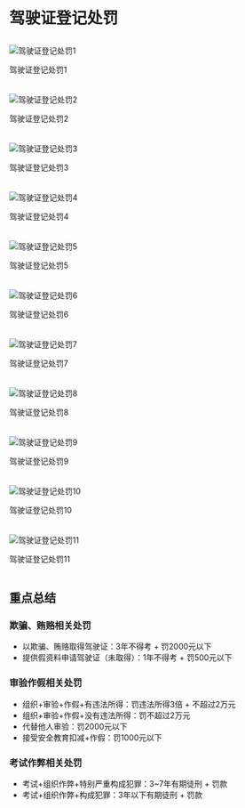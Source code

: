 # 驾驶证登记处罚

<div class="image-grid">
  <div class="image-item">
    <img src="./images/微信图片_20250506125043.jpg" alt="驾驶证登记处罚1">
    <p>驾驶证登记处罚1</p>
  </div>
  <div class="image-item">
    <img src="./images/微信图片_20250506125235.jpg" alt="驾驶证登记处罚2">
    <p>驾驶证登记处罚2</p>
  </div>
   <div class="image-item">
    <img src="./images/微信图片_20250506152536.jpg" alt="驾驶证登记处罚3">
    <p>驾驶证登记处罚3</p>
  </div>
  <div class="image-item">
    <img src="./images/微信图片_20250506125558.jpg" alt="驾驶证登记处罚4">
    <p>驾驶证登记处罚4</p>
  </div>
  <div class="image-item">
    <img src="./images/微信图片_20250506125748.jpg" alt="驾驶证登记处罚5">
    <p>驾驶证登记处罚5</p>
  </div>
  <div class="image-item">
    <img src="./images/微信图片_20250506125858.jpg" alt="驾驶证登记处罚6">
    <p>驾驶证登记处罚6</p>
  </div>
   <div class="image-item">
    <img src="./images/微信图片_20250506151611.jpg" alt="驾驶证登记处罚7">
    <p>驾驶证登记处罚7</p>
  </div>
  <div class="image-item">
    <img src="./images/微信图片_20250506142311.jpg" alt="驾驶证登记处罚8">
    <p>驾驶证登记处罚8</p>
  </div>
  <div class="image-item">
    <img src="./images/微信图片_20250506144014.jpg" alt="驾驶证登记处罚9">
    <p>驾驶证登记处罚9</p>
  </div>
  <div class="image-item">
    <img src="./images/微信图片_20250506160759.jpg" alt="驾驶证登记处罚10">
    <p>驾驶证登记处罚10</p>
  </div>
  <div class="image-item">
    <img src="./images/微信图片_20250506161418.jpg" alt="驾驶证登记处罚11">
    <p>驾驶证登记处罚11</p>
  </div>
</div>
<div class="summary-container">
  <h2 class="summary-title">重点总结</h2>
  
  <div class="summary-section">
    <h3>欺骗、贿赂相关处罚</h3>
    <ul>
      <li>以欺骗、贿赂取得驾驶证：<span class="penalty">3年不得考 + 罚2000元以下</span></li>
      <li>提供假资料申请驾驶证（未取得）：<span class="penalty">1年不得考 + 罚500元以下</span></li>
    </ul>
  </div>
  
  <div class="summary-section">
    <h3>审验作假相关处罚</h3>
    <ul>
      <li>组织+审验+作假+有违法所得：<span class="penalty">罚违法所得3倍 + 不超过2万元</span></li>
      <li>组织+审验+作假+没有违法所得：<span class="penalty">罚不超过2万元</span></li>
      <li>代替他人审验：<span class="penalty">罚2000元以下</span></li>
      <li>接受安全教育扣减+作假：<span class="penalty">罚1000元以下</span></li>
    </ul>
  </div>
  
  <div class="summary-section">
    <h3>考试作弊相关处罚</h3>
    <ul>
      <li>考试+组织作弊+特别严重构成犯罪：<span class="penalty">3~7年有期徒刑 + 罚款</span></li>
      <li>考试+组织作弊+构成犯罪：<span class="penalty">3年以下有期徒刑 + 罚款</span></li>
    </ul>
  </div>
</div>
<style>
.image-grid {
  display: grid;
  grid-template-columns: repeat(auto-fill, minmax(250px, 1fr));
  grid-gap: 20px;
  margin: 30px 0;
}

.image-item {
  display: flex;
  flex-direction: column;
  border: 1px solid #eee;
  border-radius: 8px;
  overflow: hidden;
  transition: transform 0.3s ease;
  box-shadow: 0 2px 8px rgba(0, 0, 0, 0.1);
}

.image-item:hover {
  transform: translateY(-5px);
  box-shadow: 0 5px 15px rgba(0, 0, 0, 0.2);
}

.image-item img {
  width: 100%;
  height: auto;
  object-fit: cover;
}

.image-item p {
  padding: 10px;
  margin: 0;
  text-align: center;
  background-color: #f8f8f8;
  font-size: 14px;
}

/* 总结区域样式 */
.summary-container {
  background-color: #f9f9f9;
  border-radius: 8px;
  padding: 20px;
  margin: 30px 0;
  box-shadow: 0 2px 10px rgba(0, 0, 0, 0.1);
  border-left: 5px solid #42b983;
}

.summary-title {
  color: #42b983;
  margin-top: 0;
  margin-bottom: 20px;
  padding-bottom: 10px;
  border-bottom: 2px solid #eaeaea;
  font-size: 1.5rem;
}

.summary-section {
  margin-bottom: 20px;
  padding: 15px;
  background-color: white;
  border-radius: 6px;
  box-shadow: 0 1px 3px rgba(0, 0, 0, 0.05);
}

.summary-section:last-child {
  margin-bottom: 0;
}

.summary-section h3 {
  color: #2c3e50;
  margin-top: 0;
  margin-bottom: 12px;
  font-size: 1.2rem;
}

.summary-section ul {
  margin: 0;
  padding-left: 20px;
}

.summary-section li {
  margin-bottom: 8px;
  line-height: 1.5;
}

.penalty {
  font-weight: bold;
  color: #e74c3c;
  background-color: #ffeeee;
  padding: 2px 6px;
  border-radius: 4px;
}
</style>
